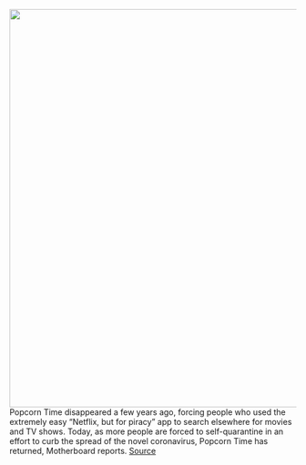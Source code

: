 <img src='https://cdn.vox-cdn.com/thumbor/SRX7ODjFKjRt8ucr_iN1d63q7pA=/0x0:1280x781/1200x800/filters:focal(316x254:520x458)/cdn.vox-cdn.com/uploads/chorus_image/image/66514176/popcorn.0.0.png' width='700px' /><br/>
Popcorn Time disappeared a few years ago, forcing people who used the extremely easy “Netflix, but for piracy” app to search elsewhere for movies and TV shows. Today, as more people are forced to self-quarantine in an effort to curb the spread of the novel coronavirus, Popcorn Time has returned, Motherboard reports.
<a href='https://www.theverge.com/2020/3/17/21183546/popcorn-time-piracy-streaming-netflix-bit-torrent-update'> Source <a/>